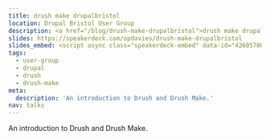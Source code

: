 ```yaml
---
title: drush make drupalbristol
location: Drupal Bristol User Group
description: <a href="/blog/drush-make-drupalbristol">drush make drupalbristol</a>: An introduction to Drush and Drush Make.
slides: https://speakerdeck.com/opdavies/drush-make-drupalbristol
slides_embed: <script async class="speakerdeck-embed" data-id="42605700f102013198de5a5f6f23ab67" data-ratio="1.29456384323641" src="//speakerdeck.com/assets/embed.js"></script>
tags:
  - user-group
  - drupal
  - drush
  - drush-make
meta:
  description: 'An introduction to Drush and Drush Make.'
nav: talks
---
```

An introduction to Drush and Drush Make.